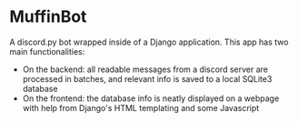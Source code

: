 # MuffinBot
A discord.py bot wrapped inside of a Django application.
This app has two main functionalities: 
* On the backend: all readable messages from a discord server are processed in batches, and relevant info is saved to a local SQLite3 database
* On the frontend: the database info is neatly displayed on a webpage with help from Django's HTML templating and some Javascript
